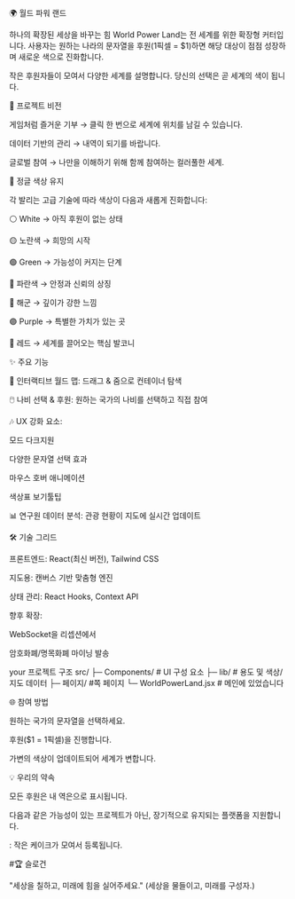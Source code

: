 🌍 월드 파워 랜드

하나의 확장된 세상을 바꾸는 힘 World Power Land는 전 세계를 위한 확장형 커터입니다. 사용자는 원하는 나라의 문자열을 후원(1픽셀 = $1)하면 해당 대상이 점점 성장하며 새로운 색으로 진화합니다.

작은 후원자들이 모여서 다양한 세계를 설명합니다. 당신의 선택은 곧 세계의 색이 됩니다.

🚀 프로젝트 비전

게임처럼 즐거운 기부 → 클릭 한 번으로 세계에 위치를 남길 수 있습니다.

데이터 기반의 관리 → 내역이 되기를 바랍니다.

글로벌 참여 → 나만을 이해하기 위해 함께 참여하는 컬러풀한 세계.

🎨 정글 색상 유지

각 발리는 고급 기술에 따라 색상이 다음과 새롭게 진화합니다:

⚪ White → 아직 후원이 없는 상태

🟡 노란색 → 희망의 시작

🟢 Green → 가능성이 커지는 단계

🔵 파란색 → 안정과 신뢰의 상징

🔷 해군 → 깊이가 강한 느낌

🟣 Purple → 특별한 가치가 있는 곳

🔴 레드 → 세계를 끌어오는 핵심 발코니

✨ 주요 기능

📍 인터랙티브 월드 맵: 드래그 & 줌으로 컨테이너 탐색

🖱️ 나비 선택 & 후원: 원하는 국가의 나비를 선택하고 직접 참여

🎶 UX 강화 요소:

모드 다크지원

다양한 문자열 선택 효과

마우스 호버 애니메이션

색상표 보기툴팁

📊 연구원 데이터 분석: 관광 현황이 지도에 실시간 업데이트

🛠️ 기술 그리드

프론트엔드: React(최신 버전), Tailwind CSS

지도용: 캔버스 기반 맞춤형 엔진

상태 관리: React Hooks, Context API

향후 확장:

WebSocket을 리셉션에서

암호화폐/명목화폐 마이닝 발송

your 프로젝트 구조 src/ ├─ Components/ # UI 구성 요소 ├─ lib/ # 용도 및 색상/지도 데이터 ├─ 페이지/ #쪽 페이지 └─ WorldPowerLand.jsx # 메인에 있었습니다

🌐 참여 방법

원하는 국가의 문자열을 선택하세요.

후원($1 = 1픽셀)을 진행합니다.

가변의 색상이 업데이트되어 세계가 변합니다.

💡 우리의 약속

모든 후원은 내 역은으로 표시됩니다.

다음과 같은 가능성이 있는 프로젝트가 아닌, 장기적으로 유지되는 플랫폼을 지원합니다.

: 작은 케이크가 모여서 등록됩니다.

#🏆 슬로건

"세상을 칠하고, 미래에 힘을 실어주세요." (세상을 물들이고, 미래를 구성자.)
